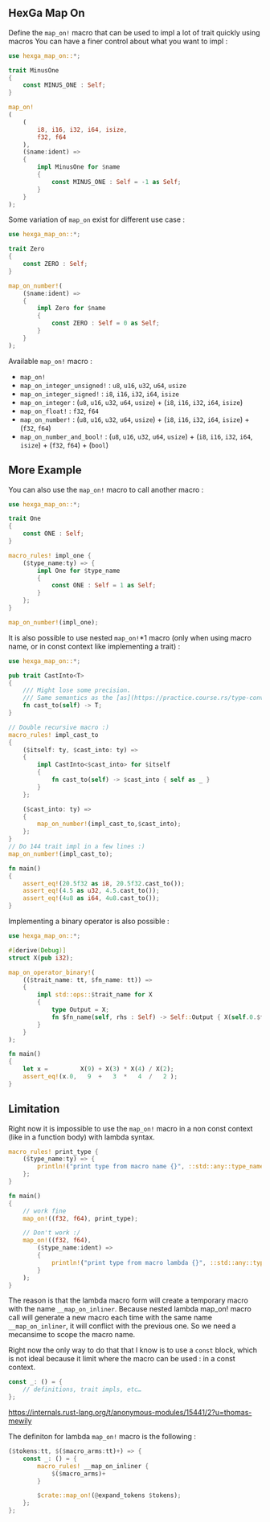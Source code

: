 ## HexGa Map On

Define the `map_on!` macro that can be used to impl a lot of trait quickly using macros
You can have a finer control about what you want to impl :

```rust
use hexga_map_on::*;

trait MinusOne
{
    const MINUS_ONE : Self;
}

map_on!
(
    (
        i8, i16, i32, i64, isize,
        f32, f64
    ), 
    ($name:ident) => 
    {
        impl MinusOne for $name
        {
            const MINUS_ONE : Self = -1 as Self;
        }
    }
);
```

Some variation of `map_on` exist for different use case :

```rust
use hexga_map_on::*;

trait Zero
{
    const ZERO : Self;
}

map_on_number!(
    ($name:ident) => 
    {
        impl Zero for $name
        {
            const ZERO : Self = 0 as Self;
        }
    }
);
```

Available `map_on!` macro :

- `map_on!`
- `map_on_integer_unsigned!` : `u8`, `u16`, `u32`, `u64`, `usize`
- `map_on_integer_signed!` : `i8`, `i16`, `i32`, `i64`, `isize`
- `map_on_integer` : (`u8`, `u16`, `u32`, `u64`, `usize`) + (`i8`, `i16`, `i32`, `i64`, `isize`)
- `map_on_float!` : `f32`, `f64`
- `map_on_number!` : (`u8`, `u16`, `u32`, `u64`, `usize`) + (`i8`, `i16`, `i32`, `i64`, `isize`) + (`f32`, `f64`)
- `map_on_number_and_bool!` : (`u8`, `u16`, `u32`, `u64`, `usize`) + (`i8`, `i16`, `i32`, `i64`, `isize`) + (`f32`, `f64`) + (`bool`)

## More Example

You can also use the `map_on!` macro to call another macro :

```rust
use hexga_map_on::*;

trait One
{
    const ONE : Self;
}

macro_rules! impl_one {
    ($type_name:ty) => {
        impl One for $type_name
        {
            const ONE : Self = 1 as Self;
        }
    };
}

map_on_number!(impl_one);
```

It is also possible to use nested `map_on!`*1 macro (only when using macro name, or in const context like implementing a trait) :

```rust
use hexga_map_on::*;

pub trait CastInto<T>
{
    /// Might lose some precision.
    /// Same semantics as the [as](https://practice.course.rs/type-conversions/as.html) keyword: `4f32 as u64`
    fn cast_to(self) -> T;
}

// Double recursive macro :)
macro_rules! impl_cast_to 
{ 
    ($itself: ty, $cast_into: ty) => 
    { 
        impl CastInto<$cast_into> for $itself
        {
            fn cast_to(self) -> $cast_into { self as _ }
        }
    }; 

    ($cast_into: ty) => 
    {
        map_on_number!(impl_cast_to,$cast_into);
    }; 
}
// Do 144 trait impl in a few lines :) 
map_on_number!(impl_cast_to);

fn main()
{
    assert_eq!(20.5f32 as i8, 20.5f32.cast_to());
    assert_eq!(4.5 as u32, 4.5.cast_to());
    assert_eq!(4u8 as i64, 4u8.cast_to());
}
```

Implementing a binary operator is also possible :

```rust
use hexga_map_on::*;

#[derive(Debug)]
struct X(pub i32);

map_on_operator_binary!(
    (($trait_name: tt, $fn_name: tt)) => 
    {
        impl std::ops::$trait_name for X
        {
            type Output = X;
            fn $fn_name(self, rhs : Self) -> Self::Output { X(self.0.$fn_name(rhs.0)) }
        }
    }
);

fn main() 
{
    let x =         X(9) + X(3) * X(4) / X(2);
    assert_eq!(x.0,   9  +   3  *   4  /   2 );
}
```

## Limitation

Right now it is impossible to use the `map_on!` macro in a non const context (like in a function body) with lambda syntax.

```rust
macro_rules! print_type {
    ($type_name:ty) => {
        println!("print type from macro name {}", ::std::any::type_name::<$type_name>());
    };
}

fn main() 
{
    // work fine
    map_on!((f32, f64), print_type); 

    // Don't work :/
    map_on!((f32, f64),
        ($type_name:ident) => 
        {
            println!("print type from macro lambda {}", ::std::any::type_name::<$type_name>());
        }
    );
}
```

The reason is that the lambda macro form will create a temporary macro with the name `__map_on_inliner`.
Because nested lambda map_on! macro call will generate a new macro each time with the same name `__map_on_inliner`, it will conflict with the previous one.
So we need a mecansime to scope the macro name.

Right now the only way to do that that I know is to use a `const` block, which is not ideal because it limit where the macro can be used : in a const context.

```rust
const _: () = {
    // definitions, trait impls, etc…
};
```
<https://internals.rust-lang.org/t/anonymous-modules/15441/2?u=thomas-mewily>

The definiton for lambda `map_on!` macro is the following :

```rust
($tokens:tt, $($macro_arms:tt)+) => {
    const _: () = {
        macro_rules! __map_on_inliner {
            $($macro_arms)+
        }

        $crate::map_on!(@expand_tokens $tokens);
    };
};
```